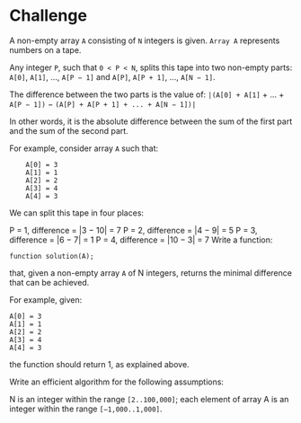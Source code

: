 # Challenge

A non-empty array `A` consisting of `N` integers is given. `Array A` represents numbers on a tape.

Any integer `P`, such that `0 < P < N`, splits this tape into two non-empty parts: `A[0]`, `A[1]`, ..., `A[P − 1]` and `A[P]`, `A[P + 1]`, ..., `A[N − 1]`.

The difference between the two parts is the value of: `|(A[0] + A[1]` + ... + `A[P − 1])` − `(A[P] + A[P + 1] + ... + A[N − 1])|`

In other words, it is the absolute difference between the sum of the first part and the sum of the second part.

For example, consider array `A` such that:
~~~~~
	A[0] = 3
	A[1] = 1
	A[2] = 2
	A[3] = 4
	A[4] = 3
~~~~~
We can split this tape in four places:

P = 1, difference = |3 − 10| = 7
P = 2, difference = |4 − 9| = 5
P = 3, difference = |6 − 7| = 1
P = 4, difference = |10 − 3| = 7
Write a function:

	function solution(A);

that, given a non-empty array `A` of N integers, returns the minimal difference that can be achieved.

For example, given:

	A[0] = 3
	A[1] = 1
	A[2] = 2
	A[3] = 4
	A[4] = 3
the function should return 1, as explained above.

Write an efficient algorithm for the following assumptions:

N is an integer within the range `[2..100,000]`;
each element of array A is an integer within the range `[−1,000..1,000]`.